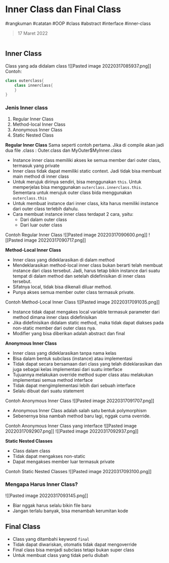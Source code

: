 # Inner Class dan Final Class
#rangkuman #catatan #OOP #class #abstract #interface  #inner-class
> 17 Maret 2022
```toc
```
## Inner Class
Class yang ada didalam class
![[Pasted image 20220317085937.png]]
Contoh:
```java
class outerclass{
	class innerclass{
	}
}
```
### Jenis Inner class
1. Regular Inner Class
2. Method-local Inner Class
3. Anonymous Inner Class
4. Static Nested Class

**Regular Inner Class**
Sama seperti contoh pertama. Jika di compile akan jadi dua file .class : Outer.class dan MyOuter$MyInner.class

- Instance inner class memiliki akses ke semua member dari outer class, termasuk yang private
- Inner class tidak dapat memiliki static context. Jadi tidak bisa membuat main method di inner class
- Untuk merujuk dirinya sendiri, bisa menggunakan `this`. Untuk memperjelas bisa menggunakan `outerclass.innerclass.this`. Sementara untuk merujuk outer class bida menggunakan `outerclass.this`
- Untuk membuat instance dari inner class, kita harus memiliki instance dari outer class terlebih dahulu.
- Cara membuat instance inner class terdapat 2 cara, yaitu:
	- Dari dalam outer class
	- Dari luar outer class
	
Contoh Regular Inner Class
![[Pasted image 20220317090600.png]]
![[Pasted image 20220317090717.png]]

**Method-Local Inner Class**
- Inner class yang dideklarasikan di dalam method
- Mendeklarasikan method-local inner class bukan berarti telah membuat instance dari class tersebut. Jadi, harus tetap bikin instance dari suatu tempat di dalam method dan setelah didefinisikan di inner class tersebut.
- Sifatnya local, tidak bisa dikenali diluar method.
- Punya akses semua member outer class termasuk private.

Contoh Method-Local Inner Class
![[Pasted image 20220317091035.png]]

- Instance tidak dapat mengakes local variable termasuk parameter dari method dimana inner class didefinisikan
- Jika didefinisikan didalam static method, maka tidak dapat diakses pada non-static member dari outer class nya.
- Modifier yang bisa diberikan adalah abstract dan final

**Anonymous Inner Class**
- Inner class yang dideklarasikan tanpa nama kelas
- Bisa dalam bentuk subclass (instance) atau implementasi
- Tidak dapat secara bersamaan dari class yang telah dideklarasikan dan juga sebagai kelas implementasi dari suatu interface
- Tujuannya melakukan override method super class atau melakukan implementasi semua method interface
- Tidak dapat mengimplementasi lebih dari sebuah interface
- Selalu dibuat dari suatu statement

Contoh Anonymous Inner Class
![[Pasted image 20220317091707.png]]
- Anonymous Inner Class adalah salah satu bentuk polymorphism
- Sebenernya bisa nambah method baru lagi, nggak cuma override.

Contoh Anonymous Inner Class yang interface
![[Pasted image 20220317092907.png]]
![[Pasted image 20220317092937.png]]

**Static Nested Classes**
- Class dalam class
- Tidak dapat mengakses non-static
- Dapat mengakses member luar termasuk private

Contoh Static Nested Classes
![[Pasted image 20220317093100.png]]
### Mengapa Harus Inner Class?
![[Pasted image 20220317093145.png]]
- Biar nggak harus selalu bikin file baru
- Jangan terlalu banyak, bisa menambah kerumitan kode

## Final Class
- Class yang ditambahi keyword `final`
- Tidak dapat diwariskan, otomatis tidak dapat mengoverride
- Final class bisa menjadi subclass tetapi bukan super class
- Untuk membuat class yang tidak perlu diubah

